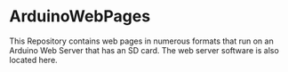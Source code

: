 ArduinoWebPages
===============

This Repository contains web pages in numerous formats that run on an Arduino Web Server that has an SD card. The web server software is also located here.
